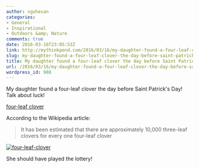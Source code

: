```yaml
---
author: vguhesan
categories:
- General
- Inspirational
- Outdoors &amp; Nature
comments: true
date: 2016-03-16T23:05:53Z
link: http://mythinkpond.com/2016/03/16/my-daughter-found-a-four-leaf-clover-the-day-before-saint-patricks-day/
slug: my-daughter-found-a-four-leaf-clover-the-day-before-saint-patricks-day
title: My daughter found a four-leaf clover the day before Saint Patrick's Day
url: /2016/03/16/my-daughter-found-a-four-leaf-clover-the-day-before-saint-patricks-day/
wordpress_id: 988
---
```


My daughter found a four-leaf clover the day before Saint Patrick's Day! Talk about luck!

[four-leaf clover](https://en.wikipedia.org/wiki/Four-leaf_clover)

According to the Wikipedia article:


<blockquote>It has been estimated that there are approximately 10,000 three-leaf clovers for every one four-leaf clover</blockquote>


[![four-leaf-clover](/img/2016/03/four-leaf-clover.jpg?w=1024)](/img/2016/03/four-leaf-clover.jpg)

She should have played the lottery!
